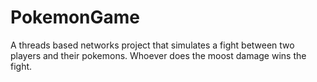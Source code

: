 # PokemonGame
A threads based networks project that simulates a fight between two players and their pokemons. Whoever does the moost damage wins the fight.
